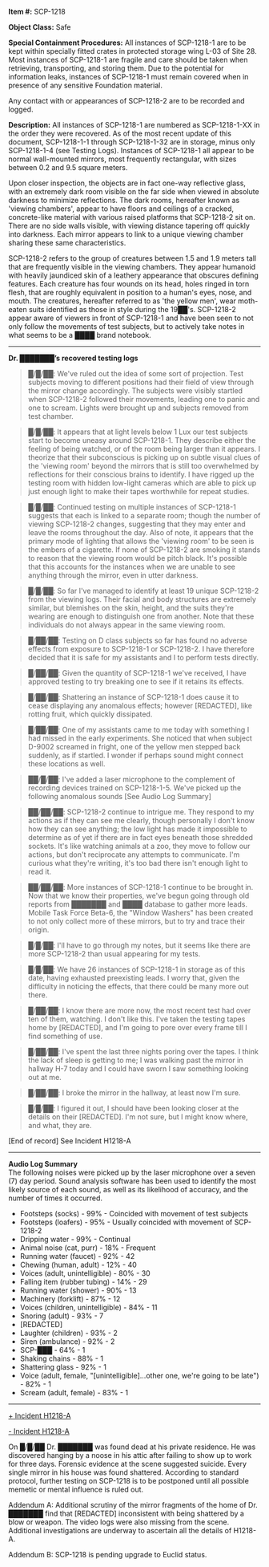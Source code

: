 **Item #:** SCP-1218

**Object Class:** Safe

**Special Containment Procedures:** All instances of SCP-1218-1 are to be kept within specially fitted crates in protected storage wing L-03 of Site 28. Most instances of SCP-1218-1 are fragile and care should be taken when retrieving, transporting, and storing them. Due to the potential for information leaks, instances of SCP-1218-1 must remain covered when in presence of any sensitive Foundation material.

Any contact with or appearances of SCP-1218-2 are to be recorded and logged.

**Description:** All instances of SCP-1218-1 are numbered as SCP-1218-1-XX in the order they were recovered. As of the most recent update of this document, SCP-1218-1-1 through SCP-1218-1-32 are in storage, minus only SCP-1218-1-4 (see Testing Logs). Instances of SCP-1218-1 all appear to be normal wall-mounted mirrors, most frequently rectangular, with sizes between 0.2 and 9.5 square meters.

Upon closer inspection, the objects are in fact one-way reflective glass, with an extremely dark room visible on the far side when viewed in absolute darkness to minimize reflections. The dark rooms, hereafter known as 'viewing chambers', appear to have floors and ceilings of a cracked, concrete-like material with various raised platforms that SCP-1218-2 sit on. There are no side walls visible, with viewing distance tapering off quickly into darkness. Each mirror appears to link to a unique viewing chamber sharing these same characteristics.

SCP-1218-2 refers to the group of creatures between 1.5 and 1.9 meters tall that are frequently visible in the viewing chambers. They appear humanoid with heavily jaundiced skin of a leathery appearance that obscures defining features. Each creature has four wounds on its head, holes ringed in torn flesh, that are roughly equivalent in position to a human's eyes, nose, and mouth. The creatures, hereafter referred to as 'the yellow men', wear moth-eaten suits identified as those in style during the 19██'s. SCP-1218-2 appear aware of viewers in front of SCP-1218-1 and have been seen to not only follow the movements of test subjects, but to actively take notes in what seems to be a ████ brand notebook.

* * *

**Dr. ███████’s recovered testing logs**

> █/█/██: We've ruled out the idea of some sort of projection. Test subjects moving to different positions had their field of view through the mirror change accordingly. The subjects were visibly startled when SCP-1218-2 followed their movements, leading one to panic and one to scream. Lights were brought up and subjects removed from test chamber.

> █/█/██: It appears that at light levels below 1 Lux our test subjects start to become uneasy around SCP-1218-1. They describe either the feeling of being watched, or of the room being larger than it appears. I theorize that their subconscious is picking up on subtle visual clues of the 'viewing room' beyond the mirrors that is still too overwhelmed by reflections for their conscious brains to identify. I have rigged up the testing room with hidden low-light cameras which are able to pick up just enough light to make their tapes worthwhile for repeat studies.

> █/█/██: Continued testing on multiple instances of SCP-1218-1 suggests that each is linked to a separate room; though the number of viewing SCP-1218-2 changes, suggesting that they may enter and leave the rooms throughout the day. Also of note, it appears that the primary mode of lighting that allows the 'viewing room' to be seen is the embers of a cigarette. If none of SCP-1218-2 are smoking it stands to reason that the viewing room would be pitch black. It's possible that this accounts for the instances when we are unable to see anything through the mirror, even in utter darkness.

> █/█/██: So far I've managed to identify at least 19 unique SCP-1218-2 from the viewing logs. Their facial and body structures are extremely similar, but blemishes on the skin, height, and the suits they're wearing are enough to distinguish one from another. Note that these individuals do not always appear in the same viewing room.

> █/██/██: Testing on D class subjects so far has found no adverse effects from exposure to SCP-1218-1 or SCP-1218-2. I have therefore decided that it is safe for my assistants and I to perform tests directly.

> █/██/██: Given the quantity of SCP-1218-1 we've received, I have approved testing to try breaking one to see if it retains its effects.

> █/██/██: Shattering an instance of SCP-1218-1 does cause it to cease displaying any anomalous effects; however \[REDACTED\], like rotting fruit, which quickly dissipated.

> █/██/██: One of my assistants came to me today with something I had missed in the early experiments. She noticed that when subject D-9002 screamed in fright, one of the yellow men stepped back suddenly, as if startled. I wonder if perhaps sound might connect these locations as well.

> ██/█/██: I've added a laser microphone to the complement of recording devices trained on SCP-1218-1-5. We've picked up the following anomalous sounds \[See Audio Log Summary\]

> ██/██/██: SCP-1218-2 continue to intrigue me. They respond to my actions as if they can see me clearly, though personally I don't know how they can see anything; the low light has made it impossible to determine as of yet if there are in fact eyes beneath those shredded sockets. It's like watching animals at a zoo, they move to follow our actions, but don't reciprocate any attempts to communicate. I'm curious what they're writing, it's too bad there isn't enough light to read it.

> ██/██/██: More instances of SCP-1218-1 continue to be brought in. Now that we know their properties, we've begun going through old reports from ███████ and ████ database to gather more leads. Mobile Task Force Beta-6, the "Window Washers" has been created to not only collect more of these mirrors, but to try and trace their origin.

> █/█/██: I'll have to go through my notes, but it seems like there are more SCP-1218-2 than usual appearing for my tests.

> █/█/██: We have 26 instances of SCP-1218-1 in storage as of this date, having exhausted preexisting leads. I worry that, given the difficulty in noticing the effects, that there could be many more out there.

> █/██/██: I know there are more now, the most recent test had over ten of them, watching. I don't like this. I've taken the testing tapes home by \[REDACTED\], and I'm going to pore over every frame till I find something of use.

> █/██/██: I've spent the last three nights poring over the tapes. I think the lack of sleep is getting to me; I was walking past the mirror in hallway H-7 today and I could have sworn I saw something looking out at me.

> █/██/██: I broke the mirror in the hallway, at least now I'm sure.

> █/█/██: I figured it out, I should have been looking closer at the details on their \[REDACTED\]. I'm not sure, but I might know where, and what, they are.

\[End of record\] See Incident H1218-A

* * *

**Audio Log Summary**  
The following noises were picked up by the laser microphone over a seven (7) day period. Sound analysis software has been used to identify the most likely source of each sound, as well as its likelihood of accuracy, and the number of times it occurred.

*   Footsteps (socks) - 99% - Coincided with movement of test subjects
*   Footsteps (loafers) - 95% - Usually coincided with movement of SCP-1218-2
*   Dripping water - 99% - Continual
*   Animal noise (cat, purr) - 18% - Frequent
*   Running water (faucet) - 92% - 42
*   Chewing (human, adult) - 12% - 40
*   Voices (adult, unintelligible) - 80% - 30
*   Falling item (rubber tubing) - 14% - 29
*   Running water (shower) - 90% - 13
*   Machinery (forklift) - 87% - 12
*   Voices (children, unintelligible) - 84% - 11
*   Snoring (adult) - 93% - 7
*   \[REDACTED\]
*   Laughter (children) - 93% - 2
*   Siren (ambulance) - 92% - 2
*   SCP-███ - 64% - 1
*   Shaking chains - 88% - 1
*   Shattering glass - 92% - 1
*   Voice (adult, female, "\[unintelligible\]…other one, we're going to be late") - 82% - 1
*   Scream (adult, female) - 83% - 1

* * *

[+ Incident H1218-A](javascript:;)

[\- Incident H1218-A](javascript:;)

On █/█/██ Dr. ███████ was found dead at his private residence. He was discovered hanging by a noose in his attic after failing to show up to work for three days. Forensic evidence at the scene suggested suicide. Every single mirror in his house was found shattered. According to standard protocol, further testing on SCP-1218 is to be postponed until all possible memetic or mental influence is ruled out.

Addendum A: Additional scrutiny of the mirror fragments of the home of Dr. ███████ find that \[REDACTED\] inconsistent with being shattered by a blow or weapon. The video logs were also missing from the scene. Additional investigations are underway to ascertain all the details of H1218-A.

Addendum B: SCP-1218 is pending upgrade to Euclid status.